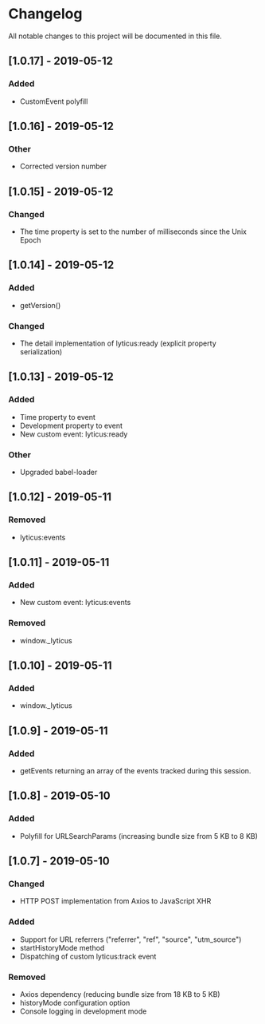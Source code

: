 # Changelog

All notable changes to this project will be documented in this file.

## [1.0.17] - 2019-05-12

### Added

- CustomEvent polyfill

## [1.0.16] - 2019-05-12

### Other

- Corrected version number

## [1.0.15] - 2019-05-12

### Changed

- The time property is set to the number of milliseconds since the Unix Epoch

## [1.0.14] - 2019-05-12

### Added

- getVersion()

### Changed

- The detail implementation of lyticus:ready (explicit property serialization)

## [1.0.13] - 2019-05-12

### Added

- Time property to event
- Development property to event
- New custom event: lyticus:ready

### Other

- Upgraded babel-loader

## [1.0.12] - 2019-05-11

### Removed

- lyticus:events

## [1.0.11] - 2019-05-11

### Added

- New custom event: lyticus:events

### Removed

- window.\_lyticus

## [1.0.10] - 2019-05-11

### Added

- window.\_lyticus

## [1.0.9] - 2019-05-11

### Added

- getEvents returning an array of the events tracked during this session.

## [1.0.8] - 2019-05-10

### Added

- Polyfill for URLSearchParams (increasing bundle size from 5 KB to 8 KB)

## [1.0.7] - 2019-05-10

### Changed

- HTTP POST implementation from Axios to JavaScript XHR

### Added

- Support for URL referrers ("referrer", "ref", "source", "utm_source")
- startHistoryMode method
- Dispatching of custom lyticus:track event

### Removed

- Axios dependency (reducing bundle size from 18 KB to 5 KB)
- historyMode configuration option
- Console logging in development mode
